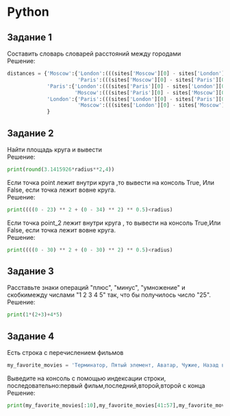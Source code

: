 # Python
## Задание 1
Составить словарь словарей расстояний между городами\
Решение:
```python
distances = {'Moscow':{'London':(((sites['Moscow'][0] - sites['London'][0]) ** 2 + (sites['Moscow'][1] - sites['London'][1]) ** 2) ** 0.5),
                       'Paris':(((sites['Moscow'][0] - sites['Paris'][0]) ** 2 + (sites['Moscow'][1] - sites['Paris'][1]) ** 2) ** 0.5)},
             'Paris':{'London':(((sites['Paris'][0] - sites['London'][0]) ** 2 + (sites['Paris'][1] - sites['London'][1]) ** 2) ** 0.5),
                      'Moscow':(((sites['Paris'][0] - sites['Moscow'][0]) ** 2 + (sites['Paris'][1] - sites['Moscow'][1]) ** 2) ** 0.5)},
             'London':{'Paris':(((sites['London'][0] - sites['Paris'][0]) ** 2 + (sites['London'][1] - sites['Paris'][1]) ** 2) ** 0.5),
                       'Moscow':(((sites['London'][0] - sites['Moscow'][0]) ** 2 + (sites['London'][1] - sites['Moscow'][1]) ** 2) ** 0.5)}
             }
```
## Задание 2
Найти площадь круга и вывести\
Решение:
```python
print(round(3.1415926*radius**2,4))
```
Если точка point лежит внутри круга ,то вывести на консоль True, Или False, если точка лежит вовне круга.\
Решение:
```python
print((((0 - 23) ** 2 + (0 - 34) ** 2) ** 0.5)<radius)
```
Если точка point_2 лежит внутри круга , то вывести на консоль True,Или False, если точка лежит вовне круга.\
Решение:
```python
print((((0 - 30) ** 2 + (0 - 30) ** 2) ** 0.5)<radius)
```
## Задание 3
Расставьте знаки операций "плюс", "минус", "умножение" и скобкимежду числами "1 2 3 4 5" так, что бы получилось число "25".\
Решение:
```python
print(1*(2+3)+4*5)
```
## Задание 4
Есть строка с перечислением фильмов
```python
my_favorite_movies = 'Терминатор, Пятый элемент, Аватар, Чужие, Назад в будущее'
```
Выведите на консоль с помощью индексации строки, последовательно:первый фильм,последний,второй,второй с конца
Решение:
```python
print(my_favorite_movies[:10],my_favorite_movies[41:57],my_favorite_movies[11:25],my_favorite_movies[34:40])
```
